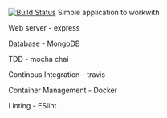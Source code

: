 [![Build Status](https://travis-ci.org/jkomban/node-docker-sample.svg?branch=master)](https://travis-ci.org/jkomban/node-docker-sample)
Simple application to workwith <br>
 <p>   Web server - express</p>
 <p>   Database - MongoDB</p>
 <p>    TDD - mocha chai</p>
 <p>   Continous Integration - travis</p>
 <p>   Container Management - Docker</p>
 <p>   Linting - ESlint</p>
